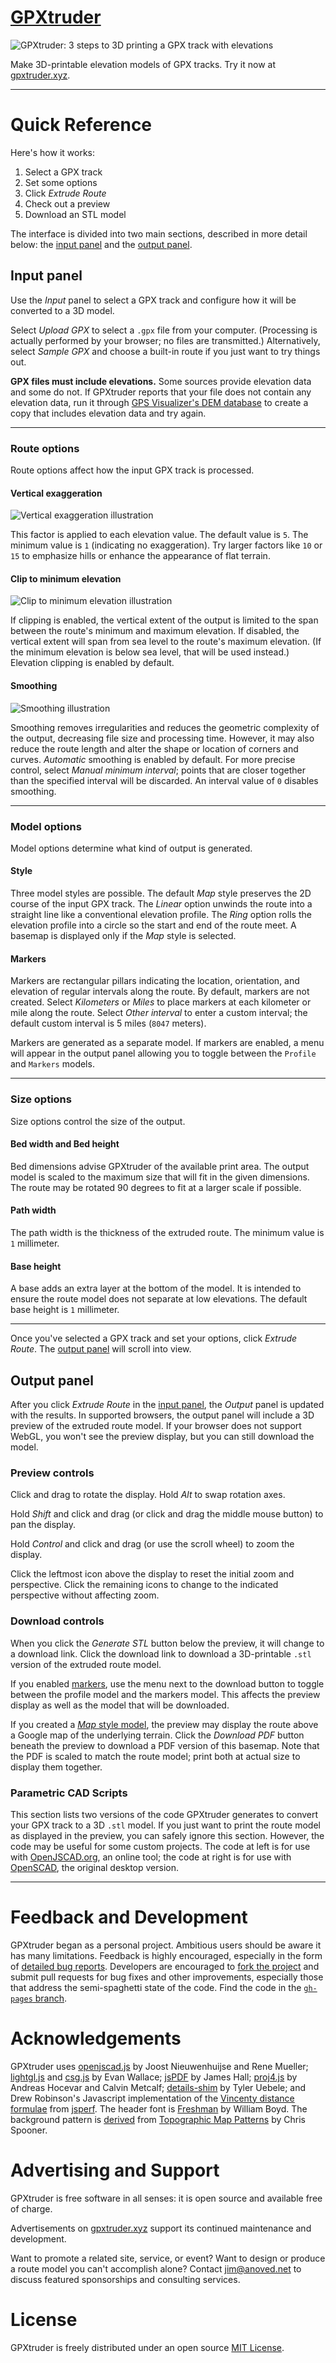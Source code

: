 # [GPXtruder](http://gpxtruder.xyz/)

![GPXtruder: 3 steps to 3D printing a GPX track with elevations](images/steps.png)

Make 3D-printable elevation models of GPX tracks. Try it now at [gpxtruder.xyz](http://gpxtruder.xyz/).

---

# Quick Reference

Here's how it works:

1. Select a GPX track
2. Set some options
3. Click *Extrude Route*
4. Check out a preview
5. Download an STL model

The interface is divided into two main sections, described in more detail below: the [input panel](#input-panel) and the [output panel](#output-panel).

## Input panel

Use the *Input* panel to select a GPX track and configure how it will be converted to a 3D model.

Select *Upload GPX* to select a `.gpx` file from your computer. (Processing is actually performed by your browser; no files are transmitted.) Alternatively, select *Sample GPX* and choose a built-in route if you just want to try things out.

**GPX files must include elevations.** Some sources provide elevation data and some do not. If GPXtruder reports that your file does not contain any elevation data, run it through [GPS Visualizer's DEM database](http://www.gpsvisualizer.com/elevation) to create a copy that includes elevation data and try again.

---

### Route options

Route options affect how the input GPX track is processed.

#### Vertical exaggeration

![Vertical exaggeration illustration](images/route-vert.png)

This factor is applied to each elevation value. The default value is `5`. The minimum value is `1` (indicating no exaggeration). Try larger factors like `10` or `15` to emphasize hills or enhance the appearance of flat terrain.

#### Clip to minimum elevation

![Clip to minimum elevation illustration](images/route-clip.png)

If clipping is enabled, the vertical extent of the output is limited to the span between the route's minimum and maximum elevation. If disabled, the vertical extent will span from sea level to the route's maximum elevation. (If the minimum elevation is below sea level, that will be used instead.) Elevation clipping is enabled by default.

#### Smoothing

![Smoothing illustration](images/route-smooth.png)

Smoothing removes irregularities and reduces the geometric complexity of the output, decreasing file size and processing time. However, it may also reduce the route length and alter the shape or location of corners and curves. *Automatic* smoothing is enabled by default. For more precise control, select *Manual minimum interval*; points that are closer together than the specified interval will be discarded. An interval value of `0` disables smoothing.

---

### Model options

Model options determine what kind of output is generated.

#### Style

Three model styles are possible. The default *Map* style preserves the 2D course of the input GPX track. The *Linear* option unwinds the route into a straight line like a conventional elevation profile. The *Ring* option rolls the elevation profile into a circle so the start and end of the route meet. A basemap is displayed only if the *Map* style is selected.

#### Markers

Markers are rectangular pillars indicating the location, orientation, and elevation of regular intervals along the route. By default, markers are not created. Select *Kilometers* or *Miles* to place markers at each kilometer or mile along the route. Select *Other interval* to enter a custom interval; the default custom interval is 5 miles (`8047` meters).

Markers are generated as a separate model. If markers are enabled, a menu will appear in the output panel allowing you to toggle between the `Profile` and `Markers` models.

---

### Size options

Size options control the size of the output.

#### Bed width and Bed height

Bed dimensions advise GPXtruder of the available print area. The output model is scaled to the maximum size that will fit in the given dimensions. The route may be rotated 90 degrees to fit at a larger scale if possible.

#### Path width

The path width is the thickness of the extruded route. The minimum value is `1` millimeter.

#### Base height

A base adds an extra layer at the bottom of the model. It is intended to ensure the route model does not separate at low elevations. The default base height is `1` millimeter.

---

Once you've selected a GPX track and set your options, click *Extrude Route*. The [output panel](#output-panel) will scroll into view.

## Output panel

After you click *Extrude Route* in the [input panel](#input-panel), the *Output* panel is updated with the results. In supported browsers, the output panel will include a 3D preview of the extruded route model. If your browser does not support WebGL, you won't see the preview display, but you can still download the model.

### Preview controls

Click and drag to rotate the display. Hold *Alt* to swap rotation axes.

Hold *Shift* and click and drag (or click and drag the middle mouse button) to pan the display.

Hold *Control* and click and drag (or use the scroll wheel) to zoom the display.

Click the leftmost icon above the display to reset the initial zoom and perspective. Click the remaining icons to change to the indicated perspective without affecting zoom.

### Download controls

When you click the *Generate STL* button below the preview, it will change to a download link. Click the download link to download a 3D-printable `.stl` version of the extruded route model.

If you enabled [markers](#markers), use the menu next to the download button to toggle between the profile model and the markers model. This affects the preview display as well as the model that will be downloaded.

If you created a [*Map* style model](#style), the preview may display the route above a Google map of the underlying terrain. Click the *Download PDF* button beneath the preview to download a PDF version of this basemap. Note that the PDF is scaled to match the route model; print both at actual size to display them together.

### Parametric CAD Scripts

This section lists two versions of the code GPXtruder generates to convert your GPX track to a 3D `.stl` model. If you just want to print the route model as displayed in the preview, you can safely ignore this section. However, the code may be useful for some custom projects. The code at left is for use with [OpenJSCAD.org](http://openjscad.org/), an online tool; the code at right is for use with [OpenSCAD](http://www.openscad.org/), the original desktop version.

---

# Feedback and Development

GPXtruder began as a personal project. Ambitious users should be aware it has many limitations. Feedback is highly encouraged, especially in the form of [detailed bug reports](https://github.com/anoved/gpxtruder/issues). Developers are encouraged to [fork the project](https://github.com/anoved/gpxtruder/fork) and submit pull requests for bug fixes and other improvements, especially those that address the semi-spaghetti state of the code. Find the code in the [`gh-pages` branch](https://github.com/anoved/gpxtruder/tree/gh-pages).

# Acknowledgements

GPXtruder uses [openjscad.js](https://github.com/Spiritdude/OpenJSCAD.org) by Joost Nieuwenhuijse and Rene Mueller; [lightgl.js](http://github.com/evanw/lightgl.js/) and [csg.js](https://github.com/evanw/csg.js/) by Evan Wallace; [jsPDF](https://github.com/MrRio/jsPDF) by James Hall; [proj4.js](https://github.com/proj4js/proj4js) by Andreas Hocevar and Calvin Metcalf; [details-shim](https://github.com/tyleruebele/details-shim) by Tyler Uebele; and Drew Robinson's Javascript implementation of the [Vincenty distance formulae](http://jsperf.com/vincenty-vs-haversine-distance-calculations) from [jsperf](https://github.com/mathiasbynens/jsperf.com). The header font is [Freshman](http://www.dafont.com/freshman.font) by William Boyd. The background pattern is [derived](http://blog.spoongraphics.co.uk/terms-of-use) from [Topographic Map Patterns](http://blog.spoongraphics.co.uk/freebies/8-free-seamless-vector-topographic-map-patterns) by Chris Spooner.

# Advertising and Support

GPXtruder is free software in all senses: it is open source and available free of charge.

Advertisements on [gpxtruder.xyz](http://gpxtruder.xyz/) support its continued maintenance and development.

Want to promote a related site, service, or event? Want to design or produce a route model you can't accomplish alone? Contact jim@anoved.net to discuss featured sponsorships and consulting services.

# License

GPXtruder is freely distributed under an open source [MIT License](http://opensource.org/licenses/MIT).

